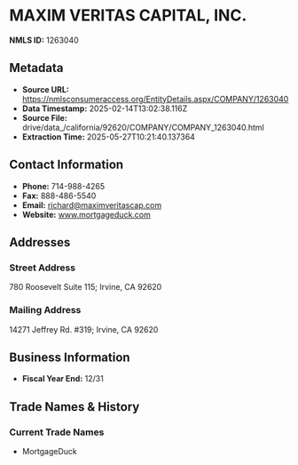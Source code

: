 # MAXIM VERITAS CAPITAL, INC.

**NMLS ID:** 1263040

## Metadata
- **Source URL:** https://nmlsconsumeraccess.org/EntityDetails.aspx/COMPANY/1263040
- **Data Timestamp:** 2025-02-14T13:02:38.116Z
- **Source File:** drive/data_/california/92620/COMPANY/COMPANY_1263040.html
- **Extraction Time:** 2025-05-27T10:21:40.137364

## Contact Information
- **Phone:** 714-988-4265
- **Fax:** 888-486-5540
- **Email:** richard@maximveritascap.com
- **Website:** www.mortgageduck.com

## Addresses
### Street Address
780 Roosevelt Suite 115; Irvine, CA 92620

### Mailing Address
14271 Jeffrey Rd. #319; Irvine, CA 92620

## Business Information
- **Fiscal Year End:** 12/31

## Trade Names & History
### Current Trade Names
- MortgageDuck

